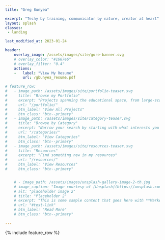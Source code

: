 ```yaml
---
title: "Greg Bunyea"

excerpt: "Techy by training, communicator by nature, creator at heart"
layout: splash
classes:
 - landing

last_modified_at: 2023-01-24

header:
    overlay_image: /assets/images/site/gore-banner.svg
    # overlay_color: "#1667e6"
    # overlay_filter: "0.4"
    actions:
    -   label: "View My Resume"
        url: /gbunyea_resume.pdf

# feature_row:
#   - image_path: /assets/images/site/portfolio-teaser.svg
#     title: "Browse my Portfolio"
#     excerpt: "Projects spanning the educational space, from large-scale seminars to intelligent tutors"
#     url: "/portfolio/"
#     btn_label: "View All Projects"
#     btn_class: "btn--primary"
#   - image_path: /assets/images/site/category-teaser.svg
#     title: "Browse by Category"
#     excerpt: "Narrow your search by starting with what interests you most"
#     url: "/categories/"
#     btn_label: "View Categories"
#     btn_class: "btn--primary"
#   - image_path: /assets/images/site/resources-teaser.svg
#     title: "Resources"
#     excerpt: "Find something new in my resources"
#     url: "/resources/"
#     btn_label: "View Resources"
#     btn_class: "btn--primary"


    # - image_path: /assets/images/unsplash-gallery-image-2-th.jpg
    # image_caption: "Image courtesy of [Unsplash](https://unsplash.com/)"
    # alt: "placeholder image 2"
    # title: "Placeholder 2"
    # excerpt: "This is some sample content that goes here with **Markdown** formatting."
    # url: "#test-link"
    # btn_label: "Read More"
    # btn_class: "btn--primary"

---
```


{% include feature_row %}